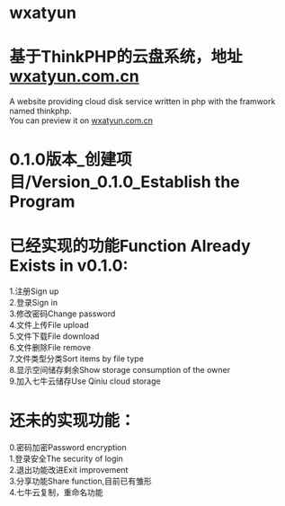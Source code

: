 # wxatyun
# 基于ThinkPHP的云盘系统，地址 <a href="http://wxatyun.com.cn">wxatyun.com.cn</a>
A website providing cloud disk service written in php with the framwork named thinkphp.<br/>
You can preview it on <a href="http://wxatyun.com.cn">wxatyun.com.cn</a>

# 0.1.0版本_创建项目/Version_0.1.0_Establish the Program
# 已经实现的功能Function Already Exists in v0.1.0:<br/>
1.注册Sign up<br/>
2.登录Sign in<br/>
3.修改密码Change password<br/>
4.文件上传File upload<br/>
5.文件下载File download<br/>
6.文件删除File remove<br/>
7.文件类型分类Sort items by file type<br/>
8.显示空间储存剩余Show storage consumption of the owner<br/>
9.加入七牛云储存Use Qiniu cloud storage<br/>
# 还未的实现功能：
0.密码加密Password encryption<br/>
1.登录安全The security of login<br/>
2.退出功能改进Exit improvement<br/>
3.分享功能Share function,目前已有雏形<br/>
4.七牛云复制，重命名功能
